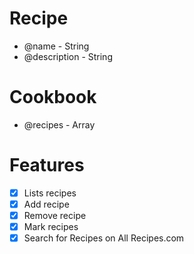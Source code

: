 # Recipe
- @name - String
- @description - String

# Cookbook
- @recipes - Array

# Features
- [x] Lists recipes
- [x] Add recipe
- [x] Remove recipe
- [x] Mark recipes
- [x] Search for Recipes on All Recipes.com
